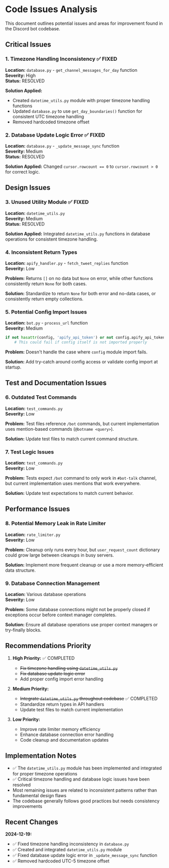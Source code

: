 # Code Issues Analysis

This document outlines potential issues and areas for improvement found in the Discord bot codebase.

## Critical Issues

### 1. **Timezone Handling Inconsistency** ✅ FIXED
**Location:** `database.py` - `get_channel_messages_for_day` function  
**Severity:** High  
**Status:** RESOLVED

**Solution Applied:** 
- Created `datetime_utils.py` module with proper timezone handling functions
- Updated `database.py` to use `get_day_boundaries()` function for consistent UTC timezone handling
- Removed hardcoded timezone offset

### 2. **Database Update Logic Error** ✅ FIXED
**Location:** `database.py` - `_update_message_sync` function  
**Severity:** Medium  
**Status:** RESOLVED

**Solution Applied:** Changed `cursor.rowcount == 0` to `cursor.rowcount > 0` for correct logic.

## Design Issues

### 3. **Unused Utility Module** ✅ FIXED
**Location:** `datetime_utils.py`  
**Severity:** Medium  
**Status:** RESOLVED

**Solution Applied:** Integrated `datetime_utils.py` functions in database operations for consistent timezone handling.

### 4. **Inconsistent Return Types**
**Location:** `apify_handler.py` - `fetch_tweet_replies` function  
**Severity:** Low

**Problem:** Returns `[]` on no data but `None` on error, while other functions consistently return `None` for both cases.

**Solution:** Standardize to return `None` for both error and no-data cases, or consistently return empty collections.

### 5. **Potential Config Import Issues**
**Location:** `bot.py` - `process_url` function  
**Severity:** Medium

```python
if not hasattr(config, 'apify_api_token') or not config.apify_api_token:
    # This could fail if config itself is not imported properly
```

**Problem:** Doesn't handle the case where `config` module import fails.

**Solution:** Add try-catch around config access or validate config import at startup.

## Test and Documentation Issues

### 6. **Outdated Test Commands**
**Location:** `test_commands.py`  
**Severity:** Low

**Problem:** Test files reference `/bot` commands, but current implementation uses mention-based commands (`@botname <query>`).

**Solution:** Update test files to match current command structure.

### 7. **Test Logic Issues**
**Location:** `test_commands.py`  
**Severity:** Low

**Problem:** Tests expect `/bot` command to only work in `#bot-talk` channel, but current implementation uses mentions that work everywhere.

**Solution:** Update test expectations to match current behavior.

## Performance Issues

### 8. **Potential Memory Leak in Rate Limiter**
**Location:** `rate_limiter.py`  
**Severity:** Low

**Problem:** Cleanup only runs every hour, but `user_request_count` dictionary could grow large between cleanups in busy servers.

**Solution:** Implement more frequent cleanup or use a more memory-efficient data structure.

### 9. **Database Connection Management**
**Location:** Various database operations  
**Severity:** Low

**Problem:** Some database connections might not be properly closed if exceptions occur before context manager completes.

**Solution:** Ensure all database operations use proper context managers or try-finally blocks.

## Recommendations Priority

1. **High Priority:** ✅ COMPLETED
   - ~~Fix timezone handling using `datetime_utils.py`~~
   - ~~Fix database update logic error~~
   - Add proper config import error handling

2. **Medium Priority:**
   - ~~Integrate `datetime_utils.py` throughout codebase~~ ✅ COMPLETED
   - Standardize return types in API handlers
   - Update test files to match current implementation

3. **Low Priority:**
   - Improve rate limiter memory efficiency
   - Enhance database connection error handling
   - Code cleanup and documentation updates

## Implementation Notes

- ✅ The `datetime_utils.py` module has been implemented and integrated for proper timezone operations
- ✅ Critical timezone handling and database logic issues have been resolved
- Most remaining issues are related to inconsistent patterns rather than fundamental design flaws
- The codebase generally follows good practices but needs consistency improvements

## Recent Changes

**2024-12-19:**
- ✅ Fixed timezone handling inconsistency in `database.py`
- ✅ Created and integrated `datetime_utils.py` module
- ✅ Fixed database update logic error in `_update_message_sync` function
- ✅ Removed hardcoded UTC-5 timezone offset
